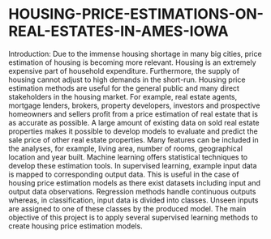 # HOUSING-PRICE-ESTIMATIONS-ON-REAL-ESTATES-IN-AMES-IOWA
Introduction:
Due to the immense housing shortage in many big cities, price estimation of housing is becoming
more relevant. Housing is an extremely expensive part of household expenditure. Furthermore,
the supply of housing cannot adjust to high demands in the short-run. Housing price estimation
methods are useful for the general public and many direct stakeholders in the housing market.
For example, real estate agents, mortgage lenders, brokers, property developers, investors and
prospective homeowners and sellers profit from a price estimation of real estate that is as accurate
as possible. A large amount of existing data on sold real estate properties makes it possible to
develop models to evaluate and predict the sale price of other real estate properties. Many features
can be included in the analyses, for example, living area, number of rooms, geographical location
and year built. Machine learning offers statistical techniques to develop these estimation tools. In
supervised learning, example input data is mapped to corresponding output data. This is useful
in the case of housing price estimation models as there exist datasets including input and output
data observations. Regression methods handle continuous outputs whereas, in classification, input
data is divided into classes. Unseen inputs are assigned to one of these classes by the produced
model. The main objective of this project is to apply several supervised learning methods to create
housing price estimation models.

